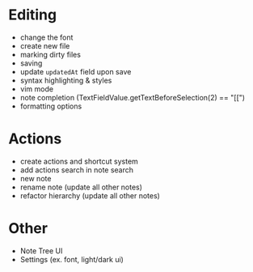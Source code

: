 

# Editing
- change the font
- create new file
- marking dirty files
- saving 
- update `updatedAt` field upon save
- syntax highlighting & styles
- vim mode
- note completion (TextFieldValue.getTextBeforeSelection(2) == "[[")
- formatting options

# Actions
- create actions and shortcut system
- add actions search in note search
- new note
- rename note (update all other notes)
- refactor hierarchy (update all other notes)

# Other
- Note Tree UI
- Settings (ex. font, light/dark ui)